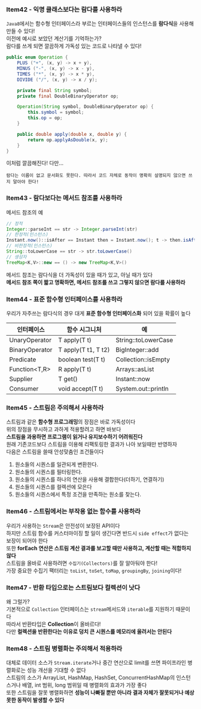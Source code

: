 ### Item42 - 익명 클래스보다는 람다를 사용하라

`Java8`에서는 함수형 인터페이스라 부르는 인터페이스들의 인스턴스를 **람다식**을 사용해 만들 수 있다! <br>
이전에 예시로 보았던 계산기를 기억하는가? <br>
람다를 쓰게 되면 깔끔하게 가독성 있는 코드로 나타낼 수 있다! <br>
```java
public enum Operation {
	PLUS ("+", (x, y) -> x + y),
	MINUS ("-", (x, y) -> x - y),
	TIMES ("*", (x, y) -> x * y),
	DIVIDE ("/", (x, y) -> x / y);

	private final String symbol;
	private final DoubleBinaryOperator op;

	Operation(String symbol, DoubleBinaryOperator op) {
		this.symbol = symbol;
		this.op = op;
	}

	public double apply(double x, double y) {
		return op.applyAsDouble(x, y);
	}
}
```
이처럼 깔끔해진다! 다만...
```text
람다는 이름이 없고 문서화도 못한다. 따라서 코드 자체로 동작이 명확히 설명되지 않으면 쓰지 말아야 한다!
```

### Item43 - 람다보다는 메서드 참조를 사용하라

메서드 참조의 예
```java
// 정적
Integer::parseInt == str -> Integer.parseInt(str)
// 한정적(인스턴스)
Instant.now()::isAfter == Instant then = Instant.now(); t -> then.isAfter(t)
// 비한정적(인스턴스)
String::toLowerCase == str -> str.toLowerCase()
// 생성자
TreeMap<K,V>::new == () -> new TreeMap<K,V>()
```
메서드 참조는 람다식을 더 가독성이 있을 때가 있고, 아닐 때가 있다 <br>
**메서드 참조 쪽이 짧고 명확하면, 메서드 참조를 쓰고 그렇지 않으면 람다를 사용하라**

### Item44 - 표준 함수형 인터페이스를 사용하라

우리가 자주쓰는 람다식의 경우 대게 **표준 함수형 인터페이스화** 되어 있을 확률이 높다  

인터페이스 | 함수 시그니처 | 예
----- | ----- | -----
UnaryOperator<T> | T apply(T t) | String::toLowerCase
BinaryOperator<T> | T apply(T t1, T t2) | BigInteger::add
Predicate<T> | boolean test(T t) | Collection::isEmpty
Function<T,R> | R apply(T t) | Arrays::asList
Supplier<T> | T get() | Instant::now
Consumer<T> | void accept(T t) | System.out::println

### Item45 - 스트림은 주의해서 사용하라

스트림과 같은 **함수형 프로그래밍**의 장점은 바로 가독성이다 <br>
위의 장점을 무시하고 과하게 적용할려고 하면 바보다 <br>
**스트림을 과용하면 프로그램이 읽거나 유지보수하기 어려워진다** <br>
원래 기존코드보다 스트림을 이용해 리팩토링한 결과가 나아 보일때만 반영하자 <br>
다음은 스트림을 쓸때 안성맞춤인 조건들이다
1. 원소들의 시퀀스를 일관되게 변환한다.
2. 원소들의 시퀀스를 필터링한다.
3. 원소들의 시퀀스를 하나의 연산을 사용해 결합한다(더하기, 연결하기)
4. 원소들의 시퀀스를 컬렉션에 모은다
5. 원소들의 시퀀스에서 특정 조건을 만족하는 원소를 찾는다.


### Item46 - 스트림에서는 부작용 없는 함수를 사용하라

우리가 사용하는 `Stream`은 안전성이 보장된 API이다 <br>
하지만 스트림 함수를 커스터마이징 할 일이 생긴다면 반드시 `side effect`가 없다는 보장이 되어야 한다<br>
또한 **forEach 연산은 스트림 계산 결과를 보고할 때만 사용하고, 계산할 때는 적합하지 않다** <br>
스트림을 올바로 사용하려면 `수집기(Collectors)`를 잘 알아둬야 한다! <br>
가장 중요한 수집기 팩터리는 `toList`, `toSet`, `toMap`, `groupingBy`, `joining`이다!

### Item47 - 반환 타입으로는 스트림보다 컬렉션이 낫다

왜 그럴가? <br>
기본적으로 `Collection` 인터페이스는 `stream`메서드와 `iterable`를 지원하기 때문이다 <br>
따라서 반환타입은 **Collection**이 올바르다! <br>
다만 **컬렉션을 반환한다는 이유로 덩치 큰 시퀀스를 메모리에 올려서는 안된다** <br>

### Item48 - 스트림 병렬화는 주의해서 적용하라

대체로 데이터 소스가 `Stream.iterate`거나 중간 연산으로 limit를 쓰면 파이프라인 병렬화로는 성능 개선을 기대할 수 없다 <br>
스트림의 소스가 ArrayList, HashMap, HashSet, ConcurrentHashMap의 인스턴스거나 배열, int 범위, long 범위일 때 병렬화의 효과가 가장 좋다 <br>
또한 스트림을 잘못 병렬화하면 **성능이 나빠질 뿐만 아니라 결과 자체가 잘못되거나 예상 못한 동작이 발생할 수 있다** <br>
